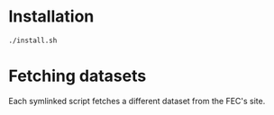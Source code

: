 # Installation

`./install.sh`

# Fetching datasets

Each symlinked script fetches a different dataset from the FEC's site.
